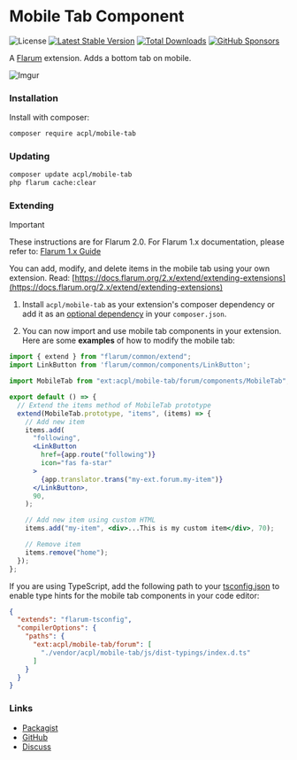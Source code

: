 # Mobile Tab Component

![License](https://img.shields.io/badge/license-MIT-blue.svg) [![Latest Stable Version](https://img.shields.io/packagist/v/acpl/mobile-tab.svg)](https://packagist.org/packages/acpl/mobile-tab) [![Total Downloads](https://img.shields.io/packagist/dt/acpl/mobile-tab.svg)](https://packagist.org/packages/acpl/mobile-tab/stats) [![GitHub Sponsors](https://img.shields.io/badge/Donate-%E2%9D%A4-%23db61a2.svg?&logo=github&logoColor=white&labelColor=181717)](https://github.com/android-com-pl/mobile-tab?sponsor=1)

A [Flarum](https://flarum.org) extension. Adds a bottom tab on mobile.

![Imgur](https://i.imgur.com/QGrWQyP.png)

### Installation

Install with composer:

```sh
composer require acpl/mobile-tab
```

### Updating

```sh
composer update acpl/mobile-tab
php flarum cache:clear
```

### Extending

> [!IMPORTANT]  
> These instructions are for Flarum 2.0.
> For Flarum 1.x documentation, please refer to:
> [Flarum 1.x Guide](https://github.com/android-com-pl/mobile-tab/tree/1.x?tab=readme-ov-file#extending)

You can add, modify, and delete items in the mobile tab using your own extension.
Read: [https://docs.flarum.org/2.x/extend/extending-extensions](https://docs.flarum.org/2.x/extend/extending-extensions)

1. Install `acpl/mobile-tab` as your extension's composer dependency or add it as an [optional dependency](https://docs.flarum.org/2.x/extend/extending-extensions#optional-dependencies) in your `composer.json`.

2. You can now import and use mobile tab components in your extension. Here are some **examples** of how to modify the mobile tab:
```jsx
import { extend } from "flarum/common/extend";
import LinkButton from 'flarum/common/components/LinkButton';

import MobileTab from "ext:acpl/mobile-tab/forum/components/MobileTab";

export default () => {
  // Extend the items method of MobileTab prototype
  extend(MobileTab.prototype, "items", (items) => {
    // Add new item
    items.add(
      "following",
      <LinkButton
        href={app.route("following")}
        icon="fas fa-star"
      >
        {app.translator.trans("my-ext.forum.my-item")}
      </LinkButton>,
      90,
    );

    // Add new item using custom HTML
    items.add("my-item", <div>...This is my custom item</div>, 70);

    // Remove item
    items.remove("home");
  });
};
```

If you are using TypeScript, add the following path to your [tsconfig.json](https://github.com/flarum/flarum-tsconfig/blob/main/README.md) to enable type hints for the mobile tab components in your code editor:

```json
{
  "extends": "flarum-tsconfig",
  "compilerOptions": {
    "paths": {
      "ext:acpl/mobile-tab/forum": [
        "./vendor/acpl/mobile-tab/js/dist-typings/index.d.ts"
      ]
    }
  }
}
```

### Links

- [Packagist](https://packagist.org/packages/acpl/mobile-tab)
- [GitHub](https://github.com/android-com-pl/mobile-tab)
- [Discuss](https://discuss.flarum.org/d/28216-mobile-tab)
